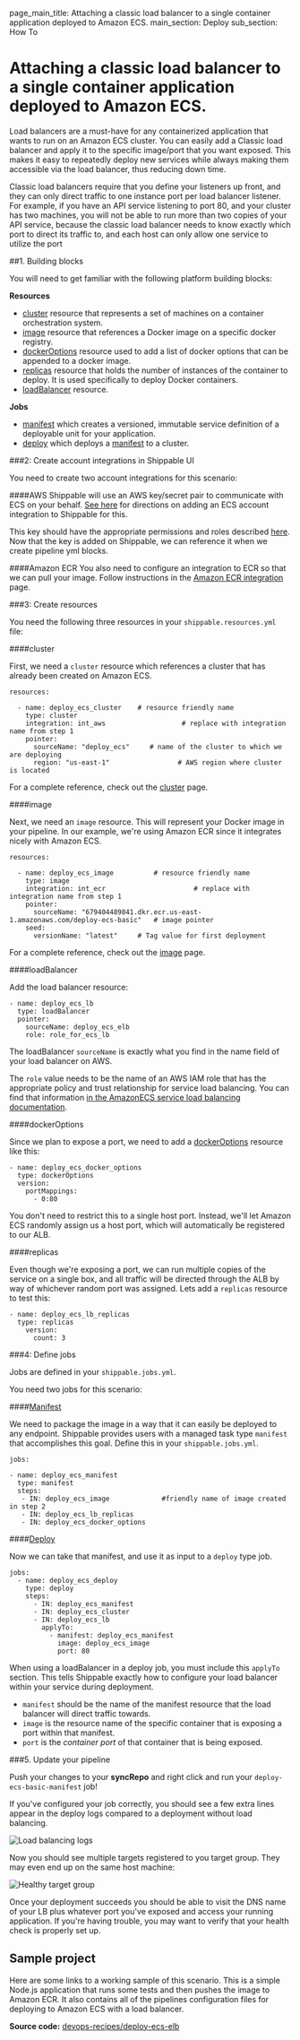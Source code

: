 page_main_title: Attaching a classic load balancer to a single container application deployed to Amazon ECS.
main_section: Deploy
sub_section: How To

# Attaching a classic load balancer to a single container application deployed to Amazon ECS.

Load balancers are a must-have for any containerized application that wants to run on an Amazon ECS cluster.
You can easily add a Classic load balancer and apply it to the specific image/port that you want exposed. This makes it easy to repeatedly deploy new services while always making them accessible via the load balancer, thus reducing down time.

Classic load balancers require that you define your listeners up front, and they can only direct traffic to one instance port per load balancer listener. For example, if you have an API service listening to port 80, and your cluster has two machines, you will not be able to run more than two copies of your API service, because the classic load balancer needs to know exactly which port to direct its traffic to, and each host can only allow one service to utilize the port

##1. Building blocks

You will need to get familiar with the following platform building blocks:

**Resources**

- [cluster](/platform/workflow/resource/cluster/) resource that represents a set of machines on a container orchestration system.
- [image](/platform/workflow/resource/image/) resource that references a Docker image on a specific docker registry.
- [dockerOptions](/platform/workflow/resource/dockeroptions/) resource used to add a list of docker options that can be appended to a docker image.
- [replicas](/platform/workflow/resource/replicas/) resource that holds the number of instances of the container to deploy. It is used specifically to deploy Docker containers.
- [loadBalancer](/platform/workflow/resource/loadbalancer/) resource.

**Jobs**

- [manifest](/platform/workflow/job/manifest/) which creates a versioned, immutable service definition of a deployable unit for your application.
- [deploy](/platform/workflow/job/deploy/) which deploys a [manifest](/platform/workflow/job/manifest/) to a cluster.

###2: Create account integrations in Shippable UI

You need to create two account integrations for this scenario:

####AWS
Shippable will use an AWS key/secret pair to communicate with ECS on your behalf. [See here](/platform/integration/aws-ecs) for directions on adding an ECS account integration to Shippable for this.

This key should have the appropriate permissions and roles described [here](/platform/integration/aws-ecs#policy).  Now that the key is added on Shippable, we can reference it when we create pipeline yml blocks.  

####Amazon ECR
You also need to configure an integration to ECR so that we can pull your image. Follow instructions in the [Amazon ECR integration](/platform/integration/aws-ecr/) page.

###3: Create resources

You need the following three resources in your `shippable.resources.yml` file:

####cluster

First, we need a `cluster` resource which references a cluster that has already been created on Amazon ECS.

```
resources:

  - name: deploy_ecs_cluster    # resource friendly name
    type: cluster
    integration: int_aws                   # replace with integration name from step 1          
    pointer:
      sourceName: "deploy_ecs"     # name of the cluster to which we are deploying
      region: "us-east-1"                 # AWS region where cluster is located
```

For a complete reference, check out the [cluster](/platform/workflow/resource/cluster/) page.

####image

Next, we need an `image` resource.  This will represent your Docker image in your pipeline.  In our example, we're using Amazon ECR since it integrates nicely with Amazon ECS.

```
resources:

  - name: deploy_ecs_image          # resource friendly name
    type: image
    integration: int_ecr                      # replace with integration name from step 1          
    pointer:
      sourceName: "679404489841.dkr.ecr.us-east-1.amazonaws.com/deploy-ecs-basic"   # image pointer
    seed:
      versionName: "latest"     # Tag value for first deployment
```

For a complete reference, check out the [image](/platform/workflow/resource/image/) page.

####loadBalancer

Add the load balancer resource:

```
- name: deploy_ecs_lb
  type: loadBalancer
  pointer:
    sourceName: deploy_ecs_elb
    role: role_for_ecs_lb
```

The loadBalancer `sourceName` is exactly what you find in the name field of your load balancer on AWS.

The `role` value needs to be the name of an AWS IAM role that has the appropriate policy and trust relationship for service load balancing.  You can find that information [in the AmazonECS service load balancing documentation](http://docs.aws.amazon.com/AmazonECS/latest/developerguide/service-load-balancing.html).  

####dockerOptions

Since we plan to expose a port, we need to add a [dockerOptions](/platform/workflow/resource/dockeroptions/) resource like this:

```
- name: deploy_ecs_docker_options
  type: dockerOptions
  version:
    portMappings:
      - 0:80
```

You don't need to restrict this to a single host port. Instead, we'll let Amazon ECS randomly assign us a host port, which will automatically be registered to our ALB.

####replicas

Even though we're exposing a port, we can run multiple copies of the service on a single box, and all traffic will be directed through the ALB by way of whichever random port was assigned.  Lets add a `replicas` resource to test this:

```
- name: deploy_ecs_lb_replicas
  type: replicas
    version:
      count: 3
```

###4: Define jobs

Jobs are defined in your `shippable.jobs.yml`.

You need two jobs for this scenario:

####[Manifest](/platform/workflow/job/manifest/)

We need to package the image in a way that it can easily be deployed to any endpoint.  Shippable provides users with a managed task type `manifest` that accomplishes this goal.  Define this in your `shippable.jobs.yml`.

```
jobs:

- name: deploy_ecs_manifest
  type: manifest
  steps:
   - IN: deploy_ecs_image             #friendly name of image created in step 2
   - IN: deploy_ecs_lb_replicas
   - IN: deploy_ecs_docker_options
```

####[Deploy](/platform/workflow/job/deploy/)

Now we can take that manifest, and use it as input to a `deploy` type job.

```
jobs:
  - name: deploy_ecs_deploy
    type: deploy
    steps:
      - IN: deploy_ecs_manifest
      - IN: deploy_ecs_cluster
      - IN: deploy_ecs_lb
        applyTo:
          - manifest: deploy_ecs_manifest
            image: deploy_ecs_image
            port: 80
```

When using a loadBalancer in a deploy job, you must include this `applyTo` section.  This tells Shippable exactly how to configure your load balancer within your service during deployment.  

- `manifest` should be the name of the manifest resource that the load balancer will direct traffic towards.
- `image` is the resource name of the specific container that is exposing a port within that manifest.
- `port` is the *container port* of that container that is being exposed.

###5. Update your pipeline

Push your changes to your **syncRepo** and right click and run your `deploy-ecs-basic-manifest` job!

If you've configured your job correctly, you should see a few extra lines appear in the deploy logs compared to a deployment without load balancing.

<img src="/images/deploy/amazon-ecs/ecs-deploy-lb-logs.png" alt="Load balancing logs">

Now you should see multiple targets registered to you target group. They may even end up on the same host machine:

<img src="/images/deploy/amazon-ecs/ecs-deploy-alb-healthy.png" alt="Healthy target group">

Once your deployment succeeds you should be able to visit the DNS name of your LB plus whatever port you've exposed and access your running application.  If you're having trouble, you may want to verify that your health check is properly set up.


## Sample project

Here are some links to a working sample of this scenario. This is a simple Node.js application that runs some tests and then pushes
the image to Amazon ECR. It also contains all of the pipelines configuration files for deploying to Amazon ECS with a load balancer.

**Source code:** [devops-recipes/deploy-ecs-elb](https://github.com/devops-recipes/deploy-ecs-lb)
